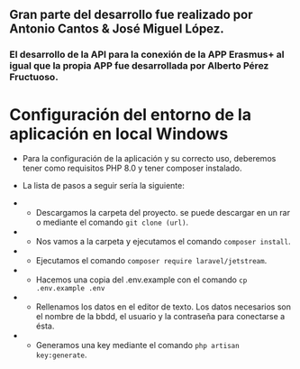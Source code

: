 ## Gran parte del desarrollo fue realizado por Antonio Cantos & José Miguel López.
### El desarrollo de la API para la conexión de la APP Erasmus+ al igual que la propia APP fue desarrollada por Alberto Pérez Fructuoso.

# Configuración del entorno de la aplicación en local Windows
- <p>Para la configuración de la aplicación y su correcto uso, deberemos tener como requisitos PHP 8.0 y tener composer instalado.
- La lista de pasos a seguir sería la siguiente:</p>
- - Descargamos la carpeta del proyecto. se puede descargar en un rar o mediante el comando `git clone (url)`.
- - Nos vamos a la carpeta y ejecutamos el comando `composer install`.
- - Ejecutamos el comando `composer require laravel/jetstream`.
- - Hacemos una copia del .env.example con el comando `cp .env.example .env`
- - Rellenamos los datos en el editor de texto. Los datos necesarios son el nombre de la bbdd, el usuario y la contraseña para conectarse a ésta.
- - Generamos una key mediante el comando `php artisan key:generate`.
